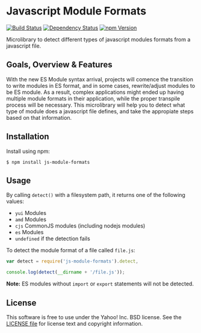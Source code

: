Javascript Module Formats
=========================

[![Build Status](https://travis-ci.org/yahoo/js-module-formats.png?branch=master)](https://travis-ci.org/yahoo/js-module-formats)
[![Dependency Status](https://gemnasium.com/yahoo/js-module-formats.png)](https://gemnasium.com/yahoo/js-module-formats)
[![npm Version](https://badge.fury.io/js/js-module-formats.png)](https://npmjs.org/package/js-module-formats)

Microlibrary to detect different types of javascript modules formats from a javascript file.


Goals, Overview & Features
--------------------------

With the new ES Module syntax arrival, projects will comence the transition to write modules in ES format, and in some cases, rewrite/adjust modules to be ES module. As a result, complex applications might ended up having multiple module formats in their application, while the proper transpile process will be necessary. This microlibrary will help you to detect what type of module does a javascript file defines, and take the appropiate steps based on that information.


Installation
------------

Install using npm:

```shell
$ npm install js-module-formats
```


Usage
-----

By calling `detect()` with a filesystem path, it returns one of the following values:

* `yui` Modules
* `amd` Modules
* `cjs` CommonJS modules (including nodejs modules)
* `es` Modules
* `undefined` if the detection fails

To detect the module format of a file called `file.js`:

```javascript
var detect = require('js-module-formats').detect,

console.log(detect(__dirname + '/file.js'));
```

**Note:** ES modules without `import` or `export` statements will not be detected.


License
-------

This software is free to use under the Yahoo! Inc. BSD license.
See the [LICENSE file][] for license text and copyright information.

[LICENSE file]: https://github.com/yahoo/js-module-formats/blob/master/LICENSE
